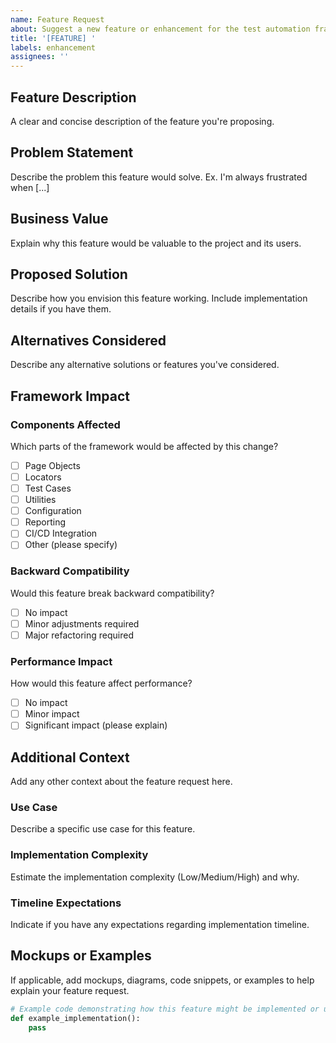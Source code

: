 ```yaml
---
name: Feature Request
about: Suggest a new feature or enhancement for the test automation framework
title: '[FEATURE] '
labels: enhancement
assignees: ''
---
```


## Feature Description

A clear and concise description of the feature you're proposing.

## Problem Statement

Describe the problem this feature would solve. Ex. I'm always frustrated when [...]

## Business Value

Explain why this feature would be valuable to the project and its users.

## Proposed Solution

Describe how you envision this feature working. Include implementation details if you have them.

## Alternatives Considered

Describe any alternative solutions or features you've considered.

## Framework Impact

### Components Affected

Which parts of the framework would be affected by this change?
- [ ] Page Objects
- [ ] Locators
- [ ] Test Cases
- [ ] Utilities
- [ ] Configuration
- [ ] Reporting
- [ ] CI/CD Integration
- [ ] Other (please specify)

### Backward Compatibility

Would this feature break backward compatibility?
- [ ] No impact
- [ ] Minor adjustments required
- [ ] Major refactoring required

### Performance Impact

How would this feature affect performance?
- [ ] No impact
- [ ] Minor impact
- [ ] Significant impact (please explain)

## Additional Context

Add any other context about the feature request here.

### Use Case

Describe a specific use case for this feature.

### Implementation Complexity

Estimate the implementation complexity (Low/Medium/High) and why.

### Timeline Expectations

Indicate if you have any expectations regarding implementation timeline.

## Mockups or Examples

If applicable, add mockups, diagrams, code snippets, or examples to help explain your feature request.

```python
# Example code demonstrating how this feature might be implemented or used
def example_implementation():
    pass
```